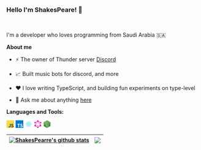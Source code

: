 ### Hello I'm ShakesPeare! 👋

<br />

I'm a developer who loves programming from Saudi Arabia 🇸🇦

**About me**

- ⚡️ The owner of Thunder server [Discord](https://discord.gg/thunder)

- 📈 Built music bots for discord, and more

- ❤️ I love writing TypeScript, and building fun experiments on type-level

- 💬 Ask me about anything [here](https://github.com/ShakesPearre/ShakesPearre/issues)



**Languages and Tools:**  

<code><img height="20" src="https://raw.githubusercontent.com/github/explore/80688e429a7d4ef2fca1e82350fe8e3517d3494d/topics/javascript/javascript.png"></code>
<code><img height="20" src="https://raw.githubusercontent.com/github/explore/80688e429a7d4ef2fca1e82350fe8e3517d3494d/topics/typescript/typescript.png"></code>
<code><img height="20" src="https://raw.githubusercontent.com/github/explore/80688e429a7d4ef2fca1e82350fe8e3517d3494d/topics/react/react.png"></code>
<code><img height="20" src="https://raw.githubusercontent.com/github/explore/5c058a388828bb5fde0bcafd4bc867b5bb3f26f3/topics/graphql/graphql.png"></code>
<code><img height="20" src="https://raw.githubusercontent.com/github/explore/80688e429a7d4ef2fca1e82350fe8e3517d3494d/topics/nodejs/nodejs.png"></code>    


| <a href="https://github.com/shakespearre/github-readme-stats"><img align="center" src="https://github-readme-stats.vercel.app/api?username=shakespearre&show_icons=true&include_all_commits=true&theme=radical&hide_border=true" alt="ShakesPearre's github stats" /></a> | <a href="https://github.com/shakespearre/github-readme-stats"><img align="center" src="https://github-readme-stats.vercel.app/api/top-langs/?username=shakespearre&layout=compact&theme=radical&hide_border=true" /></a> |
| ------------- | ------------- |
